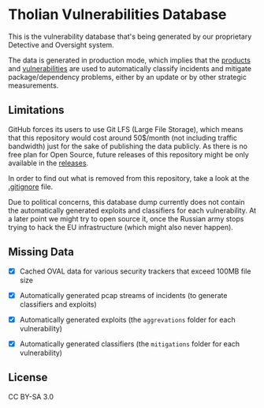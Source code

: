 # Tholian Vulnerabilities Database

This is the vulnerability database that's being generated by our proprietary Detective and Oversight system.

The data is generated in production mode, which implies that the [products](/product) and [vulnerabilities](/vulnerability)
are used to automatically classify incidents and mitigate package/dependency problems, either by an update
or by other strategic measurements.


## Limitations

GitHub forces its users to use Git LFS (Large File Storage), which means that this repository
would cost around 50$/month (not including traffic bandwidth) just for the sake of publishing the
data publicly. As there is no free plan for Open Source, future releases of this repository might
be only available in the [releases](https://github.com/tholian-network/vulnerabilities/releases).

In order to find out what is removed from this repository, take a look at the [.gitignore](/.gitignore) file.

Due to political concerns, this database dump currently does not contain the automatically generated
exploits and classifiers for each vulnerability. At a later point we might try to open source it, once
the Russian army stops trying to hack the EU infrastructure (which might also never happen).


## Missing Data

- [x] Cached OVAL data for various security trackers that exceed 100MB file size
- [x] Automatically generated pcap streams of incidents (to generate classifiers and exploits)
- [x] Automatically generated exploits (the `aggrevations` folder for each vulnerability)
- [x] Automatically generated classifiers (the `mitigations` folder for each vulnerability)


## License

CC BY-SA 3.0

